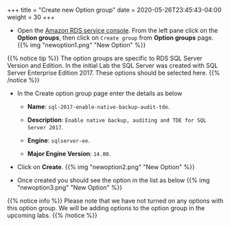 +++
title = "Create new Option group"
date = 2020-05-26T23:45:43-04:00
weight = 30
+++

* Open the [Amazon RDS  service console](https://console.aws.amazon.com/rds/home). From the left pane click on the **Option groups**, then click on `Create group` from  **Option groups** page.
{{% img "newoption1.png" "New Option" %}}

{{% notice tip %}} 
The option groups are specific to RDS SQL Server Version and Edition. In the initial Lab the SQL Server was created with SQL Server Enterprise Edition 2017. These options should be selected here.
{{% /notice %}}

* In the Create option group page enter the details as below

    * **Name**: `sql-2017-enable-native-backup-audit-tde`.

    * **Description**: `Enable native backup, auditing and TDE for SQL Server 2017`.

    * **Engine**: `sqlserver-ee`.

    * **Major Engine Version**: `14.00`.

* Click on **Create**.
{{% img "newoption2.png" "New Option" %}}

* Once created you should see the option in the list as below
{{% img "newoption3.png" "New Option" %}}

{{% notice info %}} 
Please note that we have not turned on any options with this option group. We will be adding options  to the option group in the upcoming labs.
{{% /notice %}}